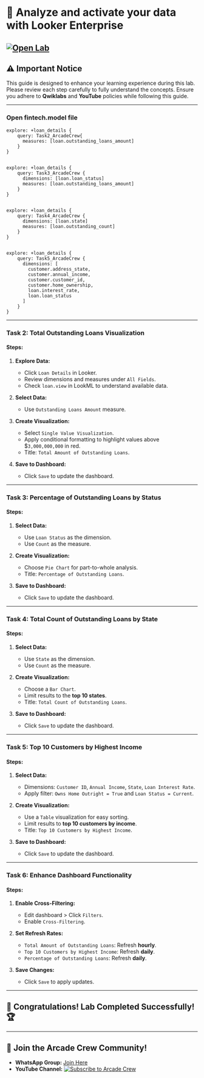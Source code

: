 # 🚀 **Analyze and activate your data with Looker Enterprise**  
[![Open Lab](https://img.shields.io/badge/Open-Lab-brown?style=for-the-badge&logo=google-cloud&logoColor=blue)](https://www.cloudskillsboost.google/focuses/88314?parent=catalog) 
---

## ⚠️ **Important Notice**  
This guide is designed to enhance your learning experience during this lab. Please review each step carefully to fully understand the concepts. Ensure you adhere to **Qwiklabs** and **YouTube** policies while following this guide.  

---
### **Open fintech.model file**
```
explore: +loan_details {
    query: Task2_ArcadeCrew{
      measures: [loan.outstanding_loans_amount]
    }
}


explore: +loan_details {
    query: Task3_ArcadeCrew {
      dimensions: [loan.loan_status]
      measures: [loan.outstanding_loans_amount]
    }
}


explore: +loan_details {
    query: Task4_ArcadeCrew {
      dimensions: [loan.state]
      measures: [loan.outstanding_count]
    }
}


explore: +loan_details {
    query: Task5_ArcadeCrew {
      dimensions: [
        customer.address_state,
        customer.annual_income,
        customer.customer_id,
        customer.home_ownership,
        loan.interest_rate,
        loan.loan_status
      ]
    }
}

```  
---

### Task 2: Total Outstanding Loans Visualization
#### Steps:
1. **Explore Data:**
   - Click `Loan Details` in Looker.
   - Review dimensions and measures under `All Fields`.
   - Check `loan.view` in LookML to understand available data.

2. **Select Data:**
   - Use `Outstanding Loans Amount` measure.

3. **Create Visualization:**
   - Select `Single Value Visualization`.
   - Apply conditional formatting to highlight values above $`3,000,000,000` in red.
   - Title: `Total Amount of Outstanding Loans`.

4. **Save to Dashboard:**
   - Click `Save` to update the dashboard.

---

### Task 3: Percentage of Outstanding Loans by Status

#### Steps:
1. **Select Data:**
   - Use `Loan Status` as the dimension.
   - Use `Count` as the measure.

2. **Create Visualization:**
   - Choose `Pie Chart` for part-to-whole analysis.
   - Title: `Percentage of Outstanding Loans`.

3. **Save to Dashboard:**
   - Click `Save` to update the dashboard.

---

### Task 4: Total Count of Outstanding Loans by State

#### Steps:
1. **Select Data:**
   - Use `State` as the dimension.
   - Use `Count` as the measure.

2. **Create Visualization:**
   - Choose a `Bar Chart`.
   - Limit results to the **top 10 states**.
   - Title: `Total Count of Outstanding Loans`.

3. **Save to Dashboard:**
   - Click `Save` to update the dashboard.

---

### Task 5: Top 10 Customers by Highest Income

#### Steps:
1. **Select Data:**
   - Dimensions: `Customer ID`, `Annual Income`, `State`, `Loan Interest Rate`.
   - Apply filter: `Owns Home Outright = True` and `Loan Status = Current`.

2. **Create Visualization:**
   - Use a `Table` visualization for easy sorting.
   - Limit results to **top 10 customers by income**.
   - Title: `Top 10 Customers by Highest Income`.

3. **Save to Dashboard:**
   - Click `Save` to update the dashboard.

---

### Task 6: Enhance Dashboard Functionality

#### Steps:
1. **Enable Cross-Filtering:**
   - Edit dashboard > Click `Filters`.
   - Enable `Cross-Filtering`.

2. **Set Refresh Rates:**
   - `Total Amount of Outstanding Loans`: Refresh **hourly**.
   - `Top 10 Customers by Highest Income`: Refresh **daily**.
   - `Percentage of Outstanding Loans`: Refresh **daily**.

3. **Save Changes:**
   - Click `Save` to apply updates.

---

## 🎉 **Congratulations! Lab Completed Successfully!** 🏆  

---

## 🤝 **Join the Arcade Crew Community!**  

- **WhatsApp Group:** [Join Here](https://chat.whatsapp.com/KkNEauOhBQXHdVcmqIlv9F)  
- **YouTube Channel:** [![Subscribe to Arcade Crew](https://img.shields.io/badge/Youtube-Arcade%20Crew-red?style=for-the-badge&logo=google-cloud&logoColor=white)](https://www.youtube.com/@Arcade61432?sub_confirmation=1)  
